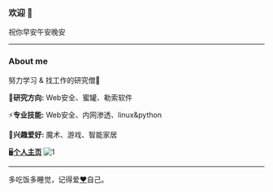 ### 欢迎 👋

祝你早安午安晚安

---
### About me

努力学习 & 找工作的研究僧📖

🔭**研究方向:** Web安全、蜜罐、勒索软件

⚡️**专业技能:** Web安全、内网渗透、linux&python

🌱**兴趣爱好:** 魔术、游戏、智能家居

🖥️[**个人主页**](https://www.fanxiaoyao.com) ![1](https://attack.mitre.org/theme/images/external-site-dark.jpeg)

---

多吃饭多睡觉，记得爱[❤️](https://www.fanxiaoyao.com)自己。

<!--
**Fanxiaoyao66/Fanxiaoyao66** is a ✨ _special_ ✨ repository because its `README.md` (this file) appears on your GitHub profile.

Here are some ideas to get you started:

- 🔭 I’m currently working on ...
- 🌱 I’m currently learning ...
- 👯 I’m looking to collaborate on ...
- 🤔 I’m looking for help with ...
- 💬 Ask me about ...
- 📫 How to reach me: ...
- 😄 Pronouns: ...
- ⚡ Fun fact: ...
-->
